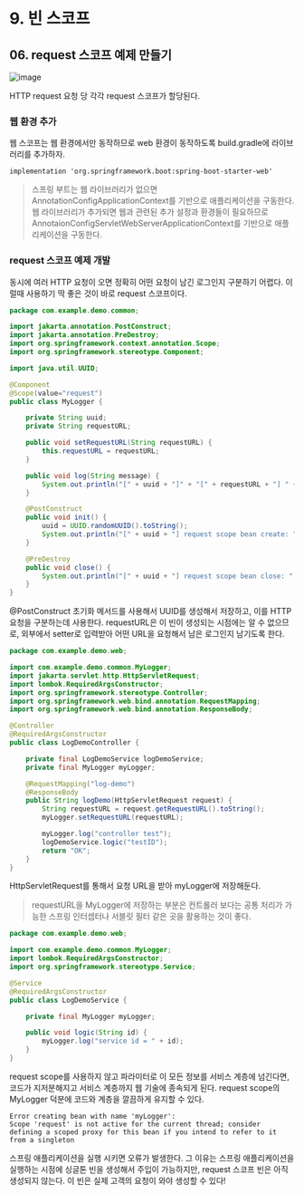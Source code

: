 # 9. 빈 스코프
## 06. request 스코프 예제 만들기
![image](https://github.com/GYUNGAEEEE/inflearn-Spring/assets/158580466/0340bad6-44fa-4848-9d0e-5bc51ea6c26b)

HTTP request 요청 당 각각 request 스코프가 할당된다.

### 웹 환경 추가
웹 스코프는 웹 환경에서만 동작하므로 web 환경이 동작하도록 build.gradle에 라이브러리를 추가하자.
```
implementation 'org.springframework.boot:spring-boot-starter-web'
```
> 스프링 부트는 웹 라이브러리가 없으면 AnnotationConfigApplicationContext를 기반으로 애플리케이션을 구동한다.
> 웹 라이브러리가 추가되면 웹과 관련된 추가 설정과 환경들이 필요하므로 AnnotaionConfigServletWebServerApplicationContext를 기반으로
> 애플리케이션을 구동한다.

### request 스코프 예제 개발
동시에 여러 HTTP 요청이 오면 정확히 어떤 요청이 남긴 로그인지 구분하기 어렵다.
이럴때 사용하기 딱 좋은 것이 바로 request 스코프이다.
```java
package com.example.demo.common;

import jakarta.annotation.PostConstruct;
import jakarta.annotation.PreDestroy;
import org.springframework.context.annotation.Scope;
import org.springframework.stereotype.Component;

import java.util.UUID;

@Component
@Scope(value="request")
public class MyLogger {

    private String uuid;
    private String requestURL;

    public void setRequestURL(String requestURL) {
        this.requestURL = requestURL;
    }

    public void log(String message) {
        System.out.println("[" + uuid + "]" + "[" + requestURL + "] " + message);
    }

    @PostConstruct
    public void init() {
        uuid = UUID.randomUUID().toString();
        System.out.println("[" + uuid + "] request scope bean create: " + this);
    }

    @PreDestroy
    public void close() {
        System.out.println("[" + uuid + "] request scope bean close: " + this);
    }
}
```
@PostConstruct 초기화 메서드를 사용해서 UUID를 생성해서 저장하고, 이를 HTTP 요청을 구분하는데 사용한다.
requestURL은 이 빈이 생성되는 시점에는 알 수 없으므로, 외부에서 setter로 입력받아 어떤 URL을 요청해서 남은 로그인지 남기도록 한다.
```java
package com.example.demo.web;

import com.example.demo.common.MyLogger;
import jakarta.servlet.http.HttpServletRequest;
import lombok.RequiredArgsConstructor;
import org.springframework.stereotype.Controller;
import org.springframework.web.bind.annotation.RequestMapping;
import org.springframework.web.bind.annotation.ResponseBody;

@Controller
@RequiredArgsConstructor
public class LogDemoController {

    private final LogDemoService logDemoService;
    private final MyLogger myLogger;

    @RequestMapping("log-demo")
    @ResponseBody
    public String logDemo(HttpServletRequest request) {
        String requestURL = request.getRequestURL().toString();
        myLogger.setRequestURL(requestURL);

        myLogger.log("controller test");
        logDemoService.logic("testID");
        return "OK";
    }
}
```
HttpServletRequest를 통해서 요청 URL을 받아 myLogger에 저장해둔다.
> requestURL을 MyLogger에 저장하는 부분은 컨트롤러 보다는 공통 처리가 가능한 스프링 인터셉터나 서블릿 필터 같은 곳을 활용하는 것이 좋다.

```java
package com.example.demo.web;

import com.example.demo.common.MyLogger;
import lombok.RequiredArgsConstructor;
import org.springframework.stereotype.Service;

@Service
@RequiredArgsConstructor
public class LogDemoService {

    private final MyLogger myLogger;

    public void logic(String id) {
        myLogger.log("service id = " + id);
    }
}
```
request scope를 사용하지 않고 파라미터로 이 모든 정보를 서비스 계층에 넘긴다면, 코드가 지저분해지고 서비스 계층까지 웹 기술에 종속되게 된다.
request scope의 MyLogger 덕분에 코드와 계층을 깔끔하게 유지할 수 있다.
```
Error creating bean with name 'myLogger':
Scope 'request' is not active for the current thread; consider defining a scoped proxy for this bean if you intend to refer to it from a singleton
```
스프링 애플리케이션을 실행 시키면 오류가 발생한다.
그 이유는 스프링 애플리케이션을 실행하는 시점에 싱글톤 빈을 생성해서 주입이 가능하지만,
request 스코프 빈은 아직 생성되지 않는다. 이 빈은 실제 고객의 요청이 와야 생성할 수 있다!
